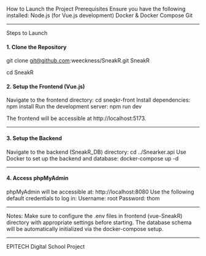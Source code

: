 How to Launch the Project
Prerequisites
Ensure you have the following installed:
Node.js (for Vue.js development)
Docker & Docker Compose
Git

---

Steps to Launch
#### 1. Clone the Repository

git clone git@github.com:weeckness/SneakR.git SneakR


cd SneakR


#### 2. Setup the Frontend (Vue.js)

Navigate to the frontend directory:
cd sneqkr-front
Install dependencies:
npm install
Run the development server:
npm run dev

The frontend will be accessible at http://localhost:5173.

---

#### 3. Setup the Backend

Navigate to the backend (SneakR_DB) directory:
cd ../Snearker.api
Use Docker to set up the backend and database:
docker-compose up -d

---

#### 4. Access phpMyAdmin

phpMyAdmin will be accessible at:
http://localhost:8080
Use the following default credentials to log in:
Username: root
Password: thom

---

Notes:
Make sure to configure the .env files in frontend (vue-SneakR) directory with appropriate settings before starting.
The database schema will be automatically initialized via the docker-compose setup.

---

EPITECH Digital School Project